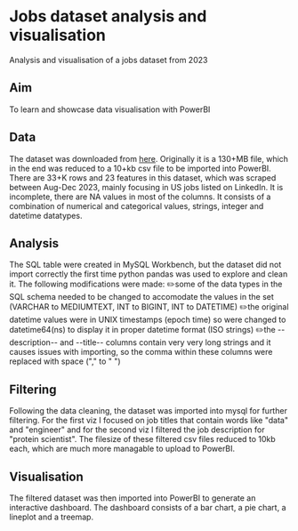 # Jobs dataset analysis and visualisation
Analysis and visualisation of a jobs dataset from 2023

## Aim
To learn and showcase data visualisation with PowerBI

## Data
The dataset was downloaded from [here](https://huggingface.co/datasets/xanderios/linkedin-job-postings). Originally it is a 130+MB file, which in the end was reduced to a 10+kb csv file to be imported into PowerBI.
There are 33+K rows and 23 features in this dataset, which was scraped between Aug-Dec 2023, mainly focusing in US jobs listed on LinkedIn. It is incomplete, there are NA values in most of the columns. It consists of a combination of numerical and categorical values, strings, integer and datetime datatypes.

## Analysis
The SQL table were created in MySQL Workbench, but the dataset did not import correctly the first time python pandas was used to explore and clean it. 
The following modifications were made:
  ✏️some of the data types in the SQL schema needed to be changed to accomodate the values in the set (VARCHAR to MEDIUMTEXT, INT to BIGINT, INT to DATETIME)
  ✏️the original datetime values were in UNIX timestamps (epoch time) so were changed to datetime64(ns) to display it in proper datetime format (ISO strings)
  ✏️the --description-- and --title-- columns contain very very long strings and it causes issues with importing, so the comma within these columns were replaced with space ("," to " ")


## Filtering
Following the data cleaning, the dataset was imported into mysql for further filtering. For the first viz I focused on job titles that contain words like "data" and "engineer" and for the second viz I filtered the job description for "protein scientist". 
The filesize of these filtered csv files reduced to 10kb each, which are much more managable to upload to PowerBI.

## Visualisation
The filtered dataset was then imported into PowerBI to generate an interactive dashboard. 
The dashboard consists of a bar chart, a pie chart, a lineplot and a treemap.
